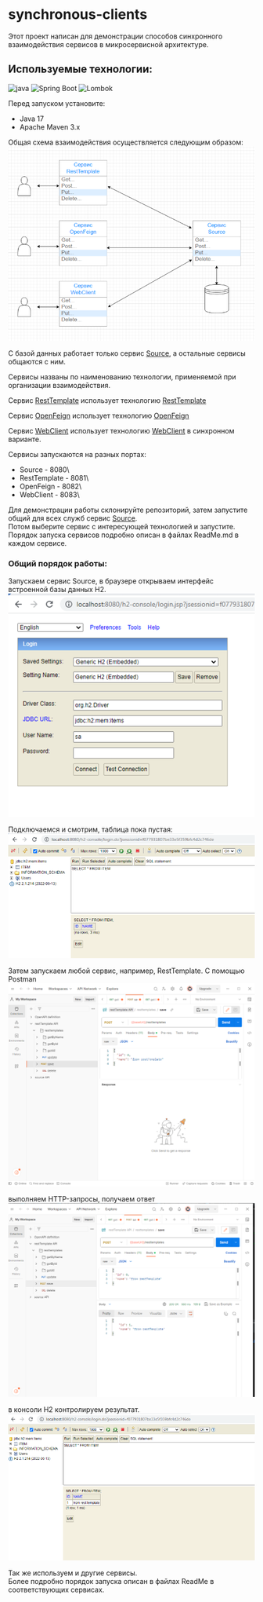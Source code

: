 # synchronous-clients 
Этот проект написан для демонстрации способов синхронного взаимодействия сервисов в микросервисной архитектуре.
## Используемые технологии:
![java](https://img.shields.io/badge/Java--17-ED8B00?style=for-the-badge&logo=java&logoColor=white)
![Spring Boot](https://img.shields.io/badge/Spring_Boot--2.7.12-F2F4F9?style=for-the-badge&logo=spring-boot)
![Lombok](https://img.shields.io/badge/Lombok-1.18.24-green?style=for-the-badge&logo=lombok&logoColor=white)

Перед запуском установите:
- Java 17
- Apache Maven 3.x

Общая схема взаимодействия осуществляется следующим образом:
![Image of Services](images/01.png)

С базой данных работает только сервис [Source](source), а остальные сервисы общаются с ним.

Сервисы названы по наименованию технологии, применяемой при организации взаимодействия.

Сервис [RestTemplate](resttemplate) использует технологию [RestTemplate](https://spring.io/guides/gs/consuming-rest/)

Сервис [OpenFeign](openfeign) использует технологию [OpenFeign](https://cloud.spring.io/spring-cloud-openfeign/reference/html/)

Сервис [WebClient](webclient) использует технологию [WebClient](https://spring.io/guides/gs/reactive-rest-service/) в синхронном варианте.

Сервисы запускаются на разных портах: 
- Source       - 8080\
- RestTemplate - 8081\
- OpenFeign    - 8082\
- WebClient    - 8083\

Для демонстрации работы склонируйте репозиторий, затем запустите общий для всех служб сервис [Source](source).\
Потом выберите сервис с интересующей технологией и запустите. Порядок запуска сервисов подробно описан в файлах ReadMe.md в каждом сервисе.

### Общий порядок работы:
Запускаем сервис Source, в браузере открываем интерфейс встроенной базы данных H2.
![Image of H2 interface Source](images/04.png)

Подключаемся и смотрим, таблица пока пустая:
![Image of H2 connection Source](images/05.png)

Затем запускаем любой сервис, например, RestTemplate. С помощью Postman
![Image of Postman RestTemplate](images/06.png)

выполняем HTTP-запросы, получаем ответ
![Image of Postman RestTemplate response](images/07.png)

в консоли H2 контролируем результат.
![Image of H2 result Source](images/08.png)

Так же используем и другие сервисы.\
Более подробно порядок запуска описан в файлах ReadMe в соответствующих сервисах.


